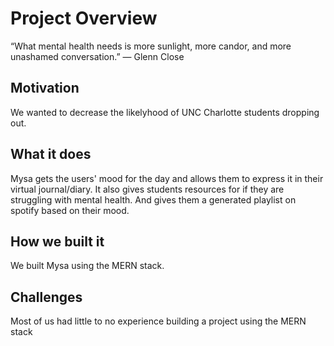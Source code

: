 # Project Overview

“What mental health needs is more sunlight, more candor, and more unashamed conversation.”
— Glenn Close

## Motivation

We wanted to decrease the likelyhood of UNC Charlotte students dropping out.

## What it does

Mysa gets the users' mood for the day and allows them to express it in their virtual journal/diary. It also gives students resources for if they are struggling with mental health. And gives them a generated playlist on spotify based on their mood.

## How we built it

We built Mysa using the MERN stack.

## Challenges

Most of us had little to no experience building a project using the MERN stack
